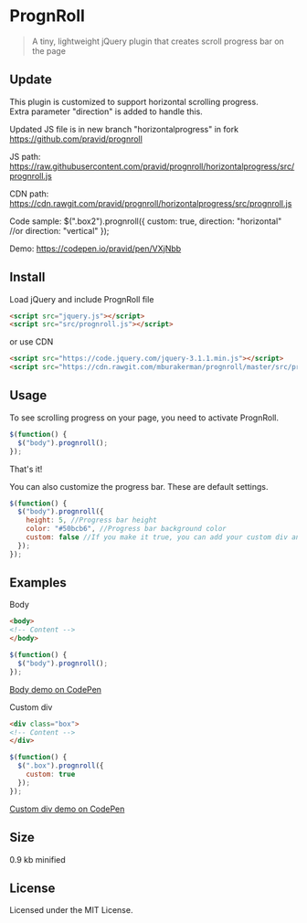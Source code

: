 # PrognRoll

> A tiny, lightweight jQuery plugin that creates scroll progress bar on the page


## Update
This plugin is customized to support  horizontal scrolling progress.<br/>
Extra parameter "direction" is added to handle this.<br/>

Updated JS file is in new branch "horizontalprogress" in fork https://github.com/pravid/prognroll<br/>

JS path: https://raw.githubusercontent.com/pravid/prognroll/horizontalprogress/src/prognroll.js

CDN path: https://cdn.rawgit.com/pravid/prognroll/horizontalprogress/src/prognroll.js

Code sample:
$(".box2").prognroll({
    custom: true,
    direction: "horizontal"
    //or direction: "vertical"
});

Demo: https://codepen.io/pravid/pen/VXjNbb





## Install

Load jQuery and include PrognRoll file

```html
<script src="jquery.js"></script>
<script src="src/prognroll.js"></script>
```

or use CDN

```html
<script src="https://code.jquery.com/jquery-3.1.1.min.js"></script>
<script src="https://cdn.rawgit.com/mburakerman/prognroll/master/src/prognroll.js"></script>
```

## Usage

To see scrolling progress on your page, you need to activate PrognRoll.

```js
$(function() {
  $("body").prognroll();
});
```
That's it!

You can also customize the progress bar. These are default settings.

```js
$(function() {
  $("body").prognroll({
    height: 5, //Progress bar height
    color: "#50bcb6", //Progress bar background color
    custom: false //If you make it true, you can add your custom div and see it's scroll progress on the page
  });
});
```

## Examples

Body

```html
<body>
<!-- Content -->
</body>
```
```js
$(function() {
  $("body").prognroll();
});
```
[Body demo on CodePen](http://codepen.io/anon/pen/GjzArK)

Custom div

```html
<div class="box">
<!-- Content -->
</div>
```

```js
$(function() {
  $(".box").prognroll({
    custom: true
  });
});
```
[Custom div demo on CodePen](http://codepen.io/anon/pen/WGPoxm)

## Size

0.9 kb minified

## License

Licensed under the MIT License.
